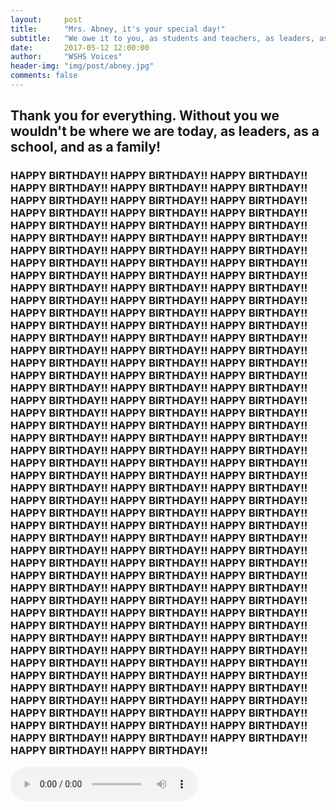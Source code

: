 ```yaml
---
layout:     post
title:      "Mrs. Abney, it's your special day!"
subtitle:   "We owe it to you, as students and teachers, as leaders, as a school, and as a community!"
date:       2017-05-12 12:00:00
author:     "WSHS Voices"
header-img: "img/post/abney.jpg"
comments: false
---
```

<h2>Thank you for everything. Without you we wouldn't be where we are today, as leaders, as a school, and as a family!</h2>

<h3 class="section-heading">HAPPY BIRTHDAY!! HAPPY BIRTHDAY!! HAPPY BIRTHDAY!! HAPPY BIRTHDAY!! HAPPY BIRTHDAY!! HAPPY BIRTHDAY!! HAPPY BIRTHDAY!! HAPPY BIRTHDAY!! HAPPY BIRTHDAY!! HAPPY BIRTHDAY!! HAPPY BIRTHDAY!! HAPPY BIRTHDAY!! HAPPY BIRTHDAY!! HAPPY BIRTHDAY!! HAPPY BIRTHDAY!! HAPPY BIRTHDAY!! HAPPY BIRTHDAY!! HAPPY BIRTHDAY!! HAPPY BIRTHDAY!! HAPPY BIRTHDAY!! HAPPY BIRTHDAY!! HAPPY BIRTHDAY!! HAPPY BIRTHDAY!! HAPPY BIRTHDAY!! HAPPY BIRTHDAY!! HAPPY BIRTHDAY!! HAPPY BIRTHDAY!! HAPPY BIRTHDAY!! HAPPY BIRTHDAY!! HAPPY BIRTHDAY!! HAPPY BIRTHDAY!! HAPPY BIRTHDAY!! HAPPY BIRTHDAY!! HAPPY BIRTHDAY!! HAPPY BIRTHDAY!! HAPPY BIRTHDAY!! HAPPY BIRTHDAY!! HAPPY BIRTHDAY!! HAPPY BIRTHDAY!! HAPPY BIRTHDAY!! HAPPY BIRTHDAY!! HAPPY BIRTHDAY!! HAPPY BIRTHDAY!! HAPPY BIRTHDAY!! HAPPY BIRTHDAY!! HAPPY BIRTHDAY!! HAPPY BIRTHDAY!! HAPPY BIRTHDAY!! HAPPY BIRTHDAY!! HAPPY BIRTHDAY!! HAPPY BIRTHDAY!! HAPPY BIRTHDAY!! HAPPY BIRTHDAY!! HAPPY BIRTHDAY!! HAPPY BIRTHDAY!! HAPPY BIRTHDAY!! HAPPY BIRTHDAY!! HAPPY BIRTHDAY!! HAPPY BIRTHDAY!! HAPPY BIRTHDAY!! HAPPY BIRTHDAY!! HAPPY BIRTHDAY!! HAPPY BIRTHDAY!! HAPPY BIRTHDAY!! HAPPY BIRTHDAY!! HAPPY BIRTHDAY!! HAPPY BIRTHDAY!! HAPPY BIRTHDAY!! HAPPY BIRTHDAY!! HAPPY BIRTHDAY!! HAPPY BIRTHDAY!! HAPPY BIRTHDAY!! HAPPY BIRTHDAY!! HAPPY BIRTHDAY!! HAPPY BIRTHDAY!! HAPPY BIRTHDAY!! HAPPY BIRTHDAY!! HAPPY BIRTHDAY!! HAPPY BIRTHDAY!! HAPPY BIRTHDAY!! HAPPY BIRTHDAY!! HAPPY BIRTHDAY!! HAPPY BIRTHDAY!! HAPPY BIRTHDAY!! HAPPY BIRTHDAY!! HAPPY BIRTHDAY!! HAPPY BIRTHDAY!! HAPPY BIRTHDAY!! HAPPY BIRTHDAY!! HAPPY BIRTHDAY!! HAPPY BIRTHDAY!! HAPPY BIRTHDAY!! HAPPY BIRTHDAY!! HAPPY BIRTHDAY!! HAPPY BIRTHDAY!! HAPPY BIRTHDAY!! HAPPY BIRTHDAY!! HAPPY BIRTHDAY!! HAPPY BIRTHDAY!! HAPPY BIRTHDAY!! HAPPY BIRTHDAY!! HAPPY BIRTHDAY!! HAPPY BIRTHDAY!! HAPPY BIRTHDAY!! HAPPY BIRTHDAY!! HAPPY BIRTHDAY!! HAPPY BIRTHDAY!! HAPPY BIRTHDAY!! HAPPY BIRTHDAY!! HAPPY BIRTHDAY!! HAPPY BIRTHDAY!! HAPPY BIRTHDAY!! HAPPY BIRTHDAY!! HAPPY BIRTHDAY!! HAPPY BIRTHDAY!! HAPPY BIRTHDAY!! HAPPY BIRTHDAY!! HAPPY BIRTHDAY!! HAPPY BIRTHDAY!! HAPPY BIRTHDAY!! HAPPY BIRTHDAY!! HAPPY BIRTHDAY!! HAPPY BIRTHDAY!! HAPPY BIRTHDAY!! HAPPY BIRTHDAY!! HAPPY BIRTHDAY!! HAPPY BIRTHDAY!! HAPPY BIRTHDAY!! HAPPY BIRTHDAY!! HAPPY BIRTHDAY!! HAPPY BIRTHDAY!! HAPPY BIRTHDAY!! HAPPY BIRTHDAY!! HAPPY BIRTHDAY!! HAPPY BIRTHDAY!! HAPPY BIRTHDAY!! HAPPY BIRTHDAY!! HAPPY BIRTHDAY!! HAPPY BIRTHDAY!! HAPPY BIRTHDAY!!</h3>
<audio controls autoplay>
  <source src="{{ site.baseurl }}/audio/post/abney-bday.ogg" type="audio/ogg">
  <source src="{{ site.baseurl }}/audio/post/abney-bday.mp3" type="audio/mpeg">
  Your browser does not support the audio element.
</audio>
